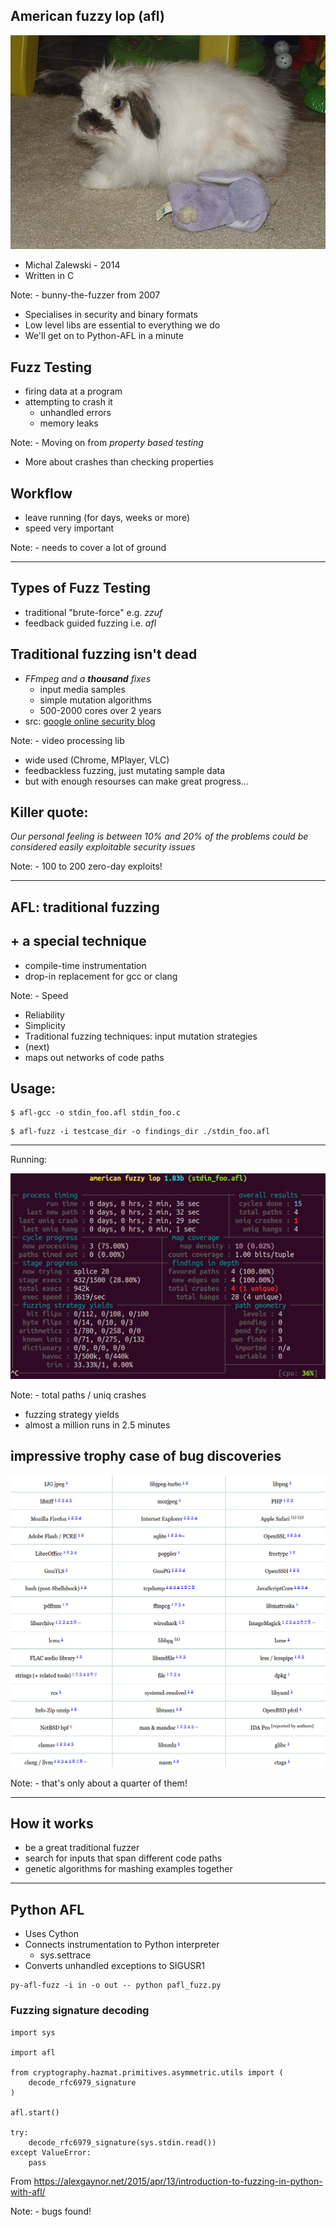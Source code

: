 ## American fuzzy lop (afl)

![afl-rabbit](images/rabbit.jpg)

- Michal Zalewski - 2014
- Written in C

Note: - bunny-the-fuzzer from 2007
- Specialises in security and binary formats
- Low level libs are essential to everything we do
- We'll get on to Python-AFL in a minute


## Fuzz Testing

- firing data at a program
- attempting to crash it
    - unhandled errors
    - memory leaks

Note: - Moving on from *property based testing*
- More about crashes than checking properties


## Workflow

- leave running (for days, weeks or more)
- speed very important

Note: - needs to cover a lot of ground

---

## Types of Fuzz Testing

- traditional "brute-force" e.g. *zzuf*
- feedback guided fuzzing i.e. *afl*


## Traditional fuzzing isn't dead

- *FFmpeg and a **thousand** fixes*
    - input media samples
    - simple mutation algorithms
    - 500-2000 cores over 2 years
- src: [google online security blog](http://googleonlinesecurity.blogspot.co.uk/2014/01/ffmpeg-and-thousand-fixes.html)

Note: - video processing lib
- wide used (Chrome, MPlayer, VLC)
- feedbackless fuzzing, just mutating sample data
- but with enough resourses can make great progress...


## Killer quote:

*Our personal feeling is between 10% and 20% of the problems could be considered easily exploitable security issues*

Note: - 100 to 200 zero-day exploits!

---

## AFL: traditional fuzzing
## + a special technique

- compile-time instrumentation
- drop-in replacement for gcc or clang

Note: - Speed
- Reliability
- Simplicity
- Traditional fuzzing techniques: input mutation strategies
- (next)
- maps out networks of code paths


## Usage:
<!-- . -->
    $ afl-gcc -o stdin_foo.afl stdin_foo.c

<!-- . -->
    $ afl-fuzz -i testcase_dir -o findings_dir ./stdin_foo.afl
<!-- -- class="fragment" -->

---

Running:

![afl-running](images/foo.png)

Note: - total paths / uniq crashes
- fuzzing strategy yields
- almost a million runs in 2.5 minutes


## impressive trophy case of bug discoveries

![afl-bugs](images/afl-bugs.png)

Note: - that's only about a quarter of them!

---

## How it works

- be a great traditional fuzzer
- search for inputs that span different code paths
- genetic algorithms for mashing examples together

---

## Python AFL

- Uses Cython
- Connects instrumentation to Python interpreter
    - sys.settrace
- Converts unhandled exceptions to SIGUSR1

<!-- . -->
    py-afl-fuzz -i in -o out -- python pafl_fuzz.py


### Fuzzing signature decoding

    import sys

    import afl

    from cryptography.hazmat.primitives.asymmetric.utils import (
        decode_rfc6979_signature
    )

    afl.start()

    try:
        decode_rfc6979_signature(sys.stdin.read())
    except ValueError:
        pass

From https://alexgaynor.net/2015/apr/13/introduction-to-fuzzing-in-python-with-afl/

Note: - bugs found!